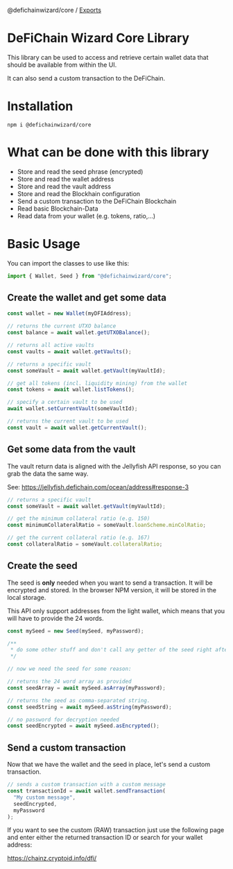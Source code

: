 @defichainwizard/core / [Exports](modules.md)

# DeFiChain Wizard Core Library

This library can be used to access and retrieve certain wallet data that should be available from within the UI.

It can also send a custom transaction to the DeFiChain.

# Installation

```
npm i @defichainwizard/core
```

# What can be done with this library

- Store and read the seed phrase (encrypted)
- Store and read the wallet address
- Store and read the vault address
- Store and read the Blockhain configuration
- Send a custom transaction to the DeFiChain Blockchain
- Read basic Blockchain-Data
- Read data from your wallet (e.g. tokens, ratio,...)

# Basic Usage

You can import the classes to use like this:

```ts
import { Wallet, Seed } from "@defichainwizard/core";
```

## Create the wallet and get some data

```ts
const wallet = new Wallet(myDFIAddress);

// returns the current UTXO balance
const balance = await wallet.getUTXOBalance();

// returns all active vaults
const vaults = await wallet.getVaults();

// returns a specific vault
const someVault = await wallet.getVault(myVaultId);

// get all tokens (incl. liquidity mining) from the wallet
const tokens = await wallet.listTokens();

// specify a certain vault to be used
await wallet.setCurrentVault(someVaultId);

// returns the current vault to be used
const vault = await wallet.getCurrentVault();
```

## Get some data from the vault

The vault return data is aligned with the Jellyfish API response, so you can grab the data the same way.

See: https://jellyfish.defichain.com/ocean/address#response-3

```ts
// returns a specific vault
const someVault = await wallet.getVault(myVaultId);

// get the minimum collateral ratio (e.g. 150)
const minimumCollateralRatio = someVault.loanScheme.minColRatio;

// get the current collateral ratio (e.g. 167)
const collateralRatio = someVault.collateralRatio;
```

## Create the seed

The seed is **only** needed when you want to send a transaction. It will be encrypted and stored. In the browser NPM version, it will be stored in the local storage.

This API only support addresses from the light wallet, which means that you will have to provide the 24 words.

```ts
const mySeed = new Seed(mySeed, myPassword);

/**
 * do some other stuff and don't call any getter of the seed right after the instantiation as the encryption takes 1-3 seconds (depending on the device).
 */

// now we need the seed for some reason:

// returns the 24 word array as provided
const seedArray = await mySeed.asArray(myPassword);

// returns the seed as comma-separated string.
const seedString = await mySeed.asString(myPassword);

// no password for decryption needed
const seedEncrypted = await mySeed.asEncrypted();
```

## Send a custom transaction

Now that we have the wallet and the seed in place, let's send a custom transaction.

```ts
// sends a custom transaction with a custom message
const transactionId = await wallet.sendTransaction(
  "My custom message",
  seedEncrypted,
  myPassword
);
```

If you want to see the custom (RAW) transaction just use the following page and enter either the returned transaction ID or search for your wallet address:

https://chainz.cryptoid.info/dfi/
